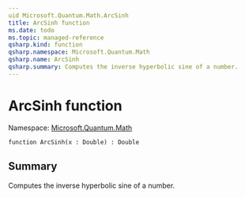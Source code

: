 ```yaml
---
uid Microsoft.Quantum.Math.ArcSinh
title: ArcSinh function
ms.date: todo
ms.topic: managed-reference
qsharp.kind: function
qsharp.namespace: Microsoft.Quantum.Math
qsharp.name: ArcSinh
qsharp.summary: Computes the inverse hyperbolic sine of a number.
---
```


# ArcSinh function

Namespace: [Microsoft.Quantum.Math](xref:Microsoft.Quantum.Math)

```qsharp
function ArcSinh(x : Double) : Double
```

## Summary
Computes the inverse hyperbolic sine of a number.
